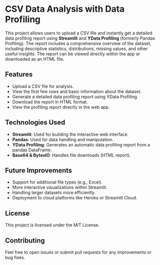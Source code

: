 # CSV Data Analysis with Data Profiling

This project allows users to upload a CSV file and instantly get a detailed data profiling report using **Streamlit** and **YData Profiling** (formerly Pandas Profiling). The report includes a comprehensive overview of the dataset, including descriptive statistics, distributions, missing values, and other useful insights. The report can be viewed directly within the app or downloaded as an HTML file.

## Features
- Upload a CSV file for analysis.
- View the first few rows and basic information about the dataset.
- Generate a detailed data profiling report using YData Profiling.
- Download the report in HTML format.
- View the profiling report directly in the web app.

## Technologies Used
- **Streamlit**: Used for building the interactive web interface.
- **Pandas**: Used for data handling and manipulation.
- **YData Profiling**: Generates an automatic data profiling report from a pandas DataFrame.
- **Base64 & BytesIO**: Handles file downloads (HTML report).

## Future Improvements
- Support for additional file types (e.g., Excel).
- More interactive visualizations within Streamlit.
- Handling larger datasets more efficiently.
- Deployment to cloud platforms like Heroku or Streamlit Cloud.

## License
This project is licensed under the MIT License.

## Contributing
Feel free to open issues or submit pull requests for any improvements or bug fixes.

